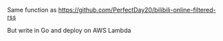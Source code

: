 Same function as https://github.com/PerfectDay20/bilibili-online-filtered-rss

But write in Go and deploy on AWS Lambda
